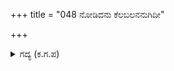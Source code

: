 +++
title = "048 ನೋಡಿದನು ಕೆಲಬಲನನುಗಿದೀ"

+++

<details><summary>ಗದ್ಯ (ಕ.ಗ.ಪ) </summary>

48. ಕರ್ಣನು ಆ ಕಡೆ ಈ ಕಡೆ ನೋಡಿದನು. ತನಗೆ ನಾಟಿದ್ದ ಬಾಣಗಳನ್ನು ಕಿತ್ತು ಹಾಕಿದನು. ಕಿತ್ತುಹೋಗಿದ್ದ  ಕವಚವನ್ನು ತೆಗೆದುಹಾಕಿದನು. ದೇಹದ ಭಾಗಗಳಿಗೆ ಮೆತ್ತಿಕೊಂಡಿದ್ದ ರಕ್ತವನ್ನು ತೊಳೆದನು. ಜೊತೆಯಲ್ಲಿ ಆಗಲೇ ಕಸ್ತೂರಿ ಗಂಧವನ್ನು ಲೇಪಿಸಿಕೊಂಡು ದಿವ್ಯವಾದ ರೇಷ್ಮೆ ವಸ್ತ್ರವನ್ನು ಹೊದ್ದು, ಉಪಮಾತೀತವಾದ ತೇಜಸ್ಸಿನಿಂದ ಮೆರೆದನು.
</details>
